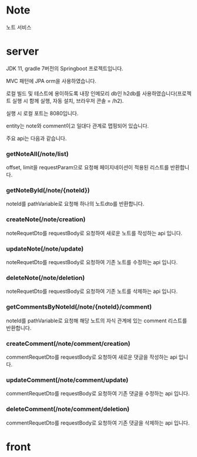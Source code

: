 # Note
노트 서비스

# server

JDK 11, gradle 7버전의 Springboot 프로젝트입니다.

MVC 패턴에 JPA orm을 사용하였습니다.

로컬 빌드 및 테스트에 용이하도록 내장 인메모리 db인 h2db를 사용하였습니다(프로젝트 실행 시 함께 실행, 자동 설치, 브라우저 콘솔 = /h2).

실행 시 로컬 포트는 8080입니다.

entity는 note와 comment이고 일대다 관계로 맵핑되어 있습니다.

주요 api는 다음과 같습니다.

### getNoteAll(/note/list)

offset, limit을 requestParam으로 요청해 페이지네이션이 적용된 리스트를 반환합니다.

### getNoteById(/note/{noteId})

noteId를 pathVariable로 요청해 하나의 노트dto를 반환합니다.

### createNote(/note/creation)

noteRequetDto를 requestBody로 요청하여 새로운 노트를 작성하는 api 입니다.

### updateNote(/note/update)

noteRequetDto를 requestBody로 요청하여 기존 노트를 수정하는 api 입니다.

### deleteNote(/note/deletion)

noteRequetDto를 requestBody로 요청하여 기존 노트를 삭제하는 api 입니다.

### getCommentsByNoteId(/note/{noteId}/comment)

noteId를 pathVariable로 요청해 해당 노트의 자식 관계에 있는 comment 리스트를 반환합니다.

### createComment(/note/comment/creation)

commentRequetDto를 requestBody로 요청하여 새로운 댓글을 작성하는 api 입니다.

### updateComment(/note/comment/update)

commentRequetDto를 requestBody로 요청하여 기존 댓글을 수정하는 api 입니다.

### deleteComment(/note/comment/deletion)

commentRequetDto를 requestBody로 요청하여 기존 댓글을 삭제하는 api 입니다.

# front

